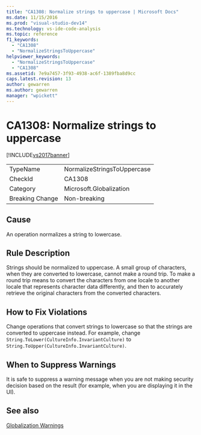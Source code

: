 ```yaml
---
title: "CA1308: Normalize strings to uppercase | Microsoft Docs"
ms.date: 11/15/2016
ms.prod: "visual-studio-dev14"
ms.technology: vs-ide-code-analysis
ms.topic: reference
f1_keywords:
  - "CA1308"
  - "NormalizeStringsToUppercase"
helpviewer_keywords:
  - "NormalizeStringsToUppercase"
  - "CA1308"
ms.assetid: 7e9a7457-3f93-4938-ac6f-1389fba8d9cc
caps.latest.revision: 13
author: gewarren
ms.author: gewarren
manager: "wpickett"
---
```

# CA1308: Normalize strings to uppercase
[!INCLUDE[vs2017banner](../includes/vs2017banner.md)]

|||
|-|-|
|TypeName|NormalizeStringsToUppercase|
|CheckId|CA1308|
|Category|Microsoft.Globalization|
|Breaking Change|Non-breaking|

## Cause
 An operation normalizes a string to lowercase.

## Rule Description
 Strings should be normalized to uppercase. A small group of characters, when they are converted to lowercase, cannot make a round trip. To make a round trip means to convert the characters from one locale to another locale that represents character data differently, and then to accurately retrieve the original characters from the converted characters.

## How to Fix Violations
 Change operations that convert strings to lowercase so that the strings are converted to uppercase instead. For example, change `String.ToLower(CultureInfo.InvariantCulture)` to `String.ToUpper(CultureInfo.InvariantCulture)`.

## When to Suppress Warnings
 It is safe to suppress a warning message when you are not making security decision based on the result (for example, when you are displaying it in the UI).

## See also
 [Globalization Warnings](../code-quality/globalization-warnings.md)
